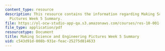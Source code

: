```yaml
---
content_type: resource
description: This resource contains the information regarding Making Science and Engineering
  Pictures Week 5 Summary.
file: https://ol-ocw-studio-app-qa.s3.amazonaws.com/courses/res-10-001-making-science-and-engineering-pictures-a-practical-guide-to-presenting-your-work-spring-2016/c543d91d008b931efeac25275d814633_MITRES_10_001S16_Sum_Wk5.pdf
file_type: application/pdf
resourcetype: Document
title: Making Science and Engineering Pictures Week 5 Summary
uid: c543d91d-008b-931e-feac-25275d814633
---
```

